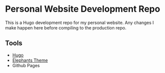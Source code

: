 # Personal Website Development Repo

This is a Hugo development repo for my personal website.  Any changes I make happen here before compiling to the production repo.

## Tools
- [Hugo](https://gohugo.io)
- [Elephants Theme](https://themes.gohugo.io/elephants/)
- Github Pages

